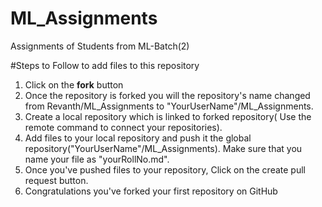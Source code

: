 # ML_Assignments
Assignments of Students from ML-Batch(2)

#Steps to Follow to add files to this repository

1. Click on the <strong>fork</strong> button
2. Once the repository is forked you will the repository's name changed from Revanth/ML_Assignments to "YourUserName"/ML_Assignments.
3. Create a local repository which is linked to forked repository( Use the remote command to connect your repositories).
4. Add files to your local repository and push it the global repository("YourUserName"/ML_Assignments). Make sure that you name your file as "yourRollNo.md".
5. Once you've pushed files to your repository, Click on the create pull request button.
6. Congratulations you've forked your first repository on GitHub
